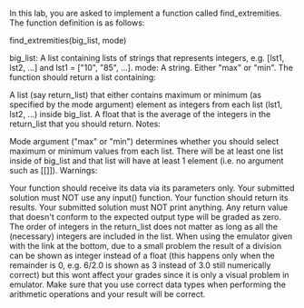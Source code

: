 In this lab, you are asked to implement a function called find_extremities. The function definition is as follows:

find_extremities(big_list, mode)

big_list: A list containing lists of strings that represents integers, e.g. [lst1, lst2, ...] and lst1 = ["10", "85", ...].
mode: A string. Either "max" or "min".
The function should return a list containing:

A list (say return_list) that either contains maximum or minimum (as specified by the mode argument) element as integers from each list (lst1, lst2, ...) inside big_list.
A float that is the average of the integers in the return_list that you should return.
Notes:

Mode argument ("max" or "min") determines whether you should select maximum or minimum values from each list.
There will be at least one list inside of big_list and that list will have at least 1 element (i.e. no argument such as [[]]).
Warnings:

Your function should receive its data via its parameters only. Your submitted solution must NOT use any input() function.
Your function should return its results. Your submitted solution must NOT print anything.
Any return value that doesn't conform to the expected output type will be graded as zero.
The order of integers in the return_list does not matter as long as all the (necessary) integers are included in the list.
When using the emulator given with the link at the bottom, due to a small problem the result of a division can be shown as integer instead of a float (this happens only when the remainder is 0, e.g. 6/2.0 is shown as 3 instead of 3.0 still numerically correct) but this wont affect your grades since it is only a visual problem in emulator. Make sure that you use correct data types when performing the arithmetic operations and your result will be correct.